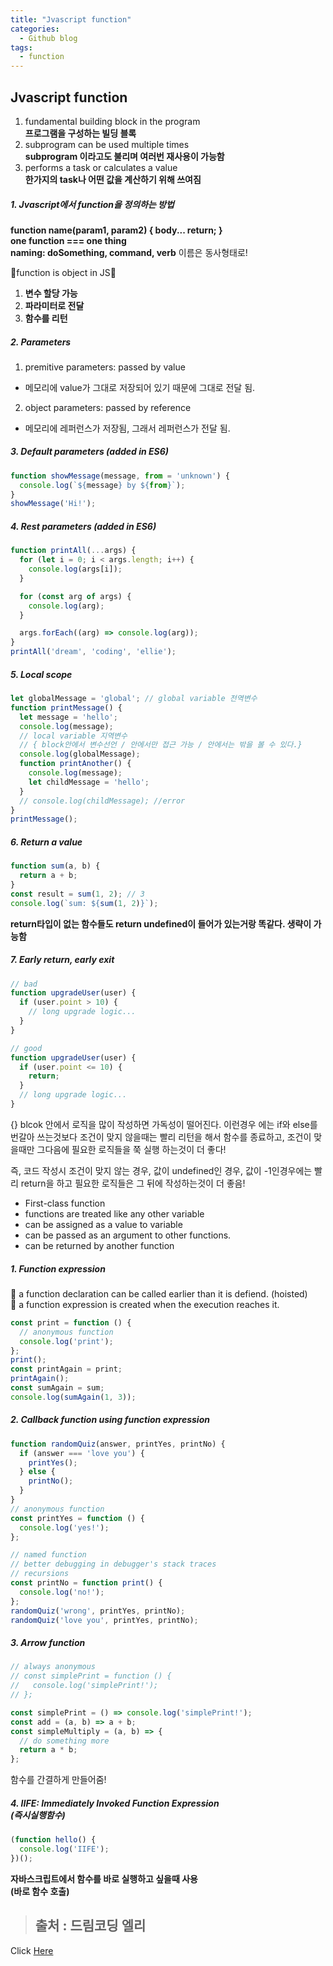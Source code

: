 ```yaml
---
title: "Jvascript function"
categories:
  - Github blog
tags:
  - function
---
```


## Jvascript function
1. fundamental building block in the program<br/>
**프로그램을 구성하는 빌딩 블록**
2. subprogram can be used multiple times<br/>
**subprogram 이라고도 불리며 여러번 재사용이 가능함**
3. performs a task or calculates a value<br/>
**한가지의 task나 어떤 값을 계산하기 위해 쓰여짐**

##### 1. Jvascript에서 function을 정의하는 방법
**function name(param1, param2) { body... return; }**<br/>
**one function === one thing**<br/>
**naming: doSomething, command, verb** 이름은 동사형태로!

🍎function is object in JS🍎
1. **변수 할당 가능**
2. **파라미터로 전달**
3. **함수를 리턴**

##### 2. Parameters
1. premitive parameters: passed by value
- 메모리에 value가 그대로 저장되어 있기 때문에 그대로 전달 됨.

2. object parameters: passed by reference
- 메모리에 레퍼런스가 저장됨, 그래서 레퍼런스가 전달 됨.

##### 3. Default parameters (added in ES6)
```js
function showMessage(message, from = 'unknown') {
  console.log(`${message} by ${from}`);
}
showMessage('Hi!');
```

##### 4. Rest parameters (added in ES6)
```js
function printAll(...args) {
  for (let i = 0; i < args.length; i++) {
    console.log(args[i]);
  }

  for (const arg of args) {
    console.log(arg);
  }

  args.forEach((arg) => console.log(arg));
}
printAll('dream', 'coding', 'ellie');
```

##### 5. Local scope
```js
let globalMessage = 'global'; // global variable 전역변수
function printMessage() {
  let message = 'hello';
  console.log(message); 
  // local variable 지역변수
  // { block안에서 변수선언 / 안에서만 접근 가능 / 안에서는 밖을 볼 수 있다.}
  console.log(globalMessage);
  function printAnother() {
    console.log(message);
    let childMessage = 'hello';
  }
  // console.log(childMessage); //error
}
printMessage();
```

##### 6. Return a value
```js
function sum(a, b) {
  return a + b;
}
const result = sum(1, 2); // 3
console.log(`sum: ${sum(1, 2)}`);
```
**return타입이 없는 함수들도 return undefined이 들어가 있는거랑 똑같다. 생략이 가능함**

##### 7. Early return, early exit
```js
// bad
function upgradeUser(user) {
  if (user.point > 10) {
    // long upgrade logic...
  }
}

// good
function upgradeUser(user) {
  if (user.point <= 10) {
    return;
  }
  // long upgrade logic...
}
```
{} blcok 안에서 로직을 많이 작성하면 가독성이 떨어진다. 이런경우 에는
if와 else를 번갈아 쓰는것보다 조건이 맞지 않을때는 빨리 리턴을 해서
함수를 종료하고, 조건이 맞을때만 그다음에 필요한 로직들을 쭉 실행 하는것이 더 좋다!

즉, 코드 작성시 조건이 맞지 않는 경우, 값이 undefined인 경우, 값이 -1인경우에는
빨리 return을 하고 필요한 로직들은 그 뒤에 작성하는것이 더 좋음!


- First-class function
- functions are treated like any other variable
- can be assigned as a value to variable
- can be passed as an argument to other functions.
- can be returned by another function

##### 1. Function expression
🍑 a function declaration can be called earlier than it is defiend. (hoisted)<br/>
🍑 a function expression is created when the execution reaches it.

```js
const print = function () {
  // anonymous function
  console.log('print');
};
print();
const printAgain = print;
printAgain();
const sumAgain = sum;
console.log(sumAgain(1, 3));
```

##### 2. Callback function using function expression
```js
function randomQuiz(answer, printYes, printNo) {
  if (answer === 'love you') {
    printYes();
  } else {
    printNo();
  }
}
// anonymous function
const printYes = function () {
  console.log('yes!');
};

// named function
// better debugging in debugger's stack traces
// recursions
const printNo = function print() {
  console.log('no!');
};
randomQuiz('wrong', printYes, printNo);
randomQuiz('love you', printYes, printNo);
```
##### 3. Arrow function
```js
// always anonymous
// const simplePrint = function () {
//   console.log('simplePrint!');
// };

const simplePrint = () => console.log('simplePrint!');
const add = (a, b) => a + b;
const simpleMultiply = (a, b) => {
  // do something more
  return a * b;
};
```
함수를 간결하게 만들어줌!


##### 4. IIFE: Immediately Invoked Function Expression<br/>(즉시실행함수)
```js
(function hello() {
  console.log('IIFE');
})();
```
**자바스크립트에서 함수를 바로 실행하고 싶을때 사용<br/>(바로 함수 호출)**


> ## 출처 : 드림코딩 엘리
<!-- Link -->
Click [Here](https://youtu.be/e_lU39U-5bQ)
